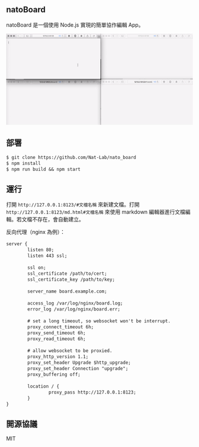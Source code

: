 natoBoard
----

natoBoard 是一個使用 Node.js 實現的簡單協作編輯 App。

![演示](https://raw.githubusercontent.com/Nat-Lab/nato_board/master/doc/demo.gif)

## 部署

```
$ git clone https://github.com/Nat-Lab/nato_board
$ npm install
$ npm run build && npm start
```

## 運行

打開 `http://127.0.0.1:8123/#文檔名稱` 來新建文檔。打開 `http://127.0.0.1:8123/md.html#文檔名稱` 來使用 markdown 編輯器進行文檔編輯。若文檔不存在，會自動建立。

反向代理（nginx 為例）：

```
server {
        listen 80;
        listen 443 ssl;

        ssl on;
        ssl_certificate /path/to/cert;
        ssl_certificate_key /path/to/key;

        server_name board.example.com;

        access_log /var/log/nginx/board.log;
        error_log /var/log/nginx/board.err;

        # set a long timeout, so websocket won't be interrupt.
        proxy_connect_timeout 6h;
        proxy_send_timeout 6h;
        proxy_read_timeout 6h;

        # allow websocket to be proxied.
        proxy_http_version 1.1;
        proxy_set_header Upgrade $http_upgrade;
        proxy_set_header Connection "upgrade";
        proxy_buffering off;

        location / {
                proxy_pass http://127.0.0.1:8123;
        }
}
```

## 開源協議

MIT
